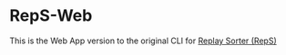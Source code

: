 # RepS-Web
This is the Web App version to the original CLI for [Replay Sorter (RepS)](https://github.com/NyaliaLui/RepS)
